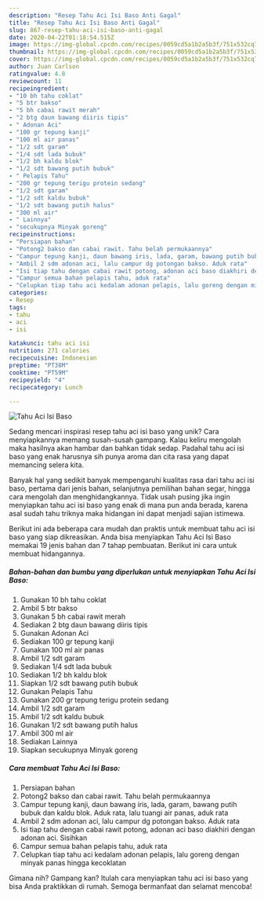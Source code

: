 ```yaml
---
description: "Resep Tahu Aci Isi Baso Anti Gagal"
title: "Resep Tahu Aci Isi Baso Anti Gagal"
slug: 867-resep-tahu-aci-isi-baso-anti-gagal
date: 2020-04-22T01:18:54.515Z
image: https://img-global.cpcdn.com/recipes/0059cd5a1b2a5b3f/751x532cq70/tahu-aci-isi-baso-foto-resep-utama.jpg
thumbnail: https://img-global.cpcdn.com/recipes/0059cd5a1b2a5b3f/751x532cq70/tahu-aci-isi-baso-foto-resep-utama.jpg
cover: https://img-global.cpcdn.com/recipes/0059cd5a1b2a5b3f/751x532cq70/tahu-aci-isi-baso-foto-resep-utama.jpg
author: Juan Carlson
ratingvalue: 4.8
reviewcount: 11
recipeingredient:
- "10 bh tahu coklat"
- "5 btr bakso"
- "5 bh cabai rawit merah"
- "2 btg daun bawang diiris tipis"
- " Adonan Aci"
- "100 gr tepung kanji"
- "100 ml air panas"
- "1/2 sdt garam"
- "1/4 sdt lada bubuk"
- "1/2 bh kaldu blok"
- "1/2 sdt bawang putih bubuk"
- " Pelapis Tahu"
- "200 gr tepung terigu protein sedang"
- "1/2 sdt garam"
- "1/2 sdt kaldu bubuk"
- "1/2 sdt bawang putih halus"
- "300 ml air"
- " Lainnya"
- "secukupnya Minyak goreng"
recipeinstructions:
- "Persiapan bahan"
- "Potong2 bakso dan cabai rawit. Tahu belah permukaannya"
- "Campur tepung kanji, daun bawang iris, lada, garam, bawang putih bubuk dan kaldu blok. Aduk rata, lalu tuangi air panas, aduk rata"
- "Ambil 2 sdm adonan aci, lalu campur dg potongan bakso. Aduk rata"
- "Isi tiap tahu dengan cabai rawit potong, adonan aci baso diakhiri dengan adonan aci. Sisihkan"
- "Campur semua bahan pelapis tahu, aduk rata"
- "Celupkan tiap tahu aci kedalam adonan pelapis, lalu goreng dengan minyak panas hingga kecoklatan"
categories:
- Resep
tags:
- tahu
- aci
- isi

katakunci: tahu aci isi 
nutrition: 271 calories
recipecuisine: Indonesian
preptime: "PT38M"
cooktime: "PT59M"
recipeyield: "4"
recipecategory: Lunch

---
```



![Tahu Aci Isi Baso](https://img-global.cpcdn.com/recipes/0059cd5a1b2a5b3f/751x532cq70/tahu-aci-isi-baso-foto-resep-utama.jpg)

Sedang mencari inspirasi resep tahu aci isi baso yang unik? Cara menyiapkannya memang susah-susah gampang. Kalau keliru mengolah maka hasilnya akan hambar dan bahkan tidak sedap. Padahal tahu aci isi baso yang enak harusnya sih punya aroma dan cita rasa yang dapat memancing selera kita.

Banyak hal yang sedikit banyak mempengaruhi kualitas rasa dari tahu aci isi baso, pertama dari jenis bahan, selanjutnya pemilihan bahan segar, hingga cara mengolah dan menghidangkannya. Tidak usah pusing jika ingin menyiapkan tahu aci isi baso yang enak di mana pun anda berada, karena asal sudah tahu triknya maka hidangan ini dapat menjadi sajian istimewa.




Berikut ini ada beberapa cara mudah dan praktis untuk membuat tahu aci isi baso yang siap dikreasikan. Anda bisa menyiapkan Tahu Aci Isi Baso memakai 19 jenis bahan dan 7 tahap pembuatan. Berikut ini cara untuk membuat hidangannya.

<!--inarticleads1-->

##### Bahan-bahan dan bumbu yang diperlukan untuk menyiapkan Tahu Aci Isi Baso:

1. Gunakan 10 bh tahu coklat
1. Ambil 5 btr bakso
1. Gunakan 5 bh cabai rawit merah
1. Sediakan 2 btg daun bawang diiris tipis
1. Gunakan  Adonan Aci
1. Sediakan 100 gr tepung kanji
1. Gunakan 100 ml air panas
1. Ambil 1/2 sdt garam
1. Sediakan 1/4 sdt lada bubuk
1. Sediakan 1/2 bh kaldu blok
1. Siapkan 1/2 sdt bawang putih bubuk
1. Gunakan  Pelapis Tahu
1. Gunakan 200 gr tepung terigu protein sedang
1. Ambil 1/2 sdt garam
1. Ambil 1/2 sdt kaldu bubuk
1. Gunakan 1/2 sdt bawang putih halus
1. Ambil 300 ml air
1. Sediakan  Lainnya
1. Siapkan secukupnya Minyak goreng




<!--inarticleads2-->

##### Cara membuat Tahu Aci Isi Baso:

1. Persiapan bahan
1. Potong2 bakso dan cabai rawit. Tahu belah permukaannya
1. Campur tepung kanji, daun bawang iris, lada, garam, bawang putih bubuk dan kaldu blok. Aduk rata, lalu tuangi air panas, aduk rata
1. Ambil 2 sdm adonan aci, lalu campur dg potongan bakso. Aduk rata
1. Isi tiap tahu dengan cabai rawit potong, adonan aci baso diakhiri dengan adonan aci. Sisihkan
1. Campur semua bahan pelapis tahu, aduk rata
1. Celupkan tiap tahu aci kedalam adonan pelapis, lalu goreng dengan minyak panas hingga kecoklatan




Gimana nih? Gampang kan? Itulah cara menyiapkan tahu aci isi baso yang bisa Anda praktikkan di rumah. Semoga bermanfaat dan selamat mencoba!
